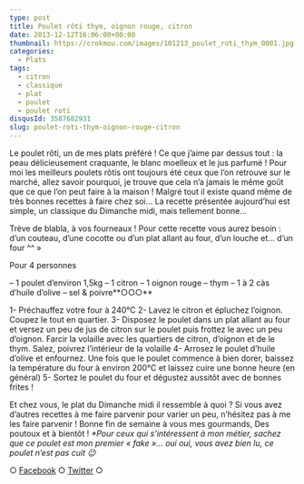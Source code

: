 ```yaml
---
type: post
title: Poulet rôti thym, oignon rouge, citron
date: 2013-12-12T16:06:00+00:00
thumbnail: https://crokmou.com/images/101213_poulet_roti_thym_0001.jpg
categories:
  - Plats
tags:
  - citron
  - classique
  - plat
  - poulet
  - poulet roti
disqusId: 3587682931
slug: poulet-roti-thym-oignon-rouge-citron
---
```


Le poulet rôti, un de mes plats préféré ! Ce que j’aime par dessus tout : la peau délicieusement craquante, le blanc moelleux et le jus parfumé ! Pour moi les meilleurs poulets rôtis ont toujours été ceux que l’on retrouve sur le marché, allez savoir pourquoi, je trouve que cela n’a jamais le même goût que ce que l’on peut faire à la maison ! Malgré tout il existe quand même de très bonnes recettes à faire chez soi… La recette présentée aujourd’hui est simple, un classique du Dimanche midi, mais tellement bonne…

Trève de blabla, à vos fourneaux ! Pour cette recette vous aurez besoin : d’un couteau, d’une cocotte ou d’un plat allant au four, d’un louche et… d’un four ^^ »

Pour 4 personnes

– 1 poulet d’environ 1,5kg
– 1 citron
– 1 oignon rouge
– thym
– 1 à 2 càs d’huile d’olive
– sel & poivre**○○○**

1- Préchauffez votre four à 240°C
2- Lavez le citron et épluchez l’oignon. Coupez le tout en quartier.
3- Disposez le poulet dans un plat allant au four et versez un peu de jus de citron sur le poulet puis frottez le avec un peu d’oignon. Farcir la volaille avec les quartiers de citron, d’oignon et de le thym. Salez, poivrez l’intérieur de la volaille
4- Arrosez le poulet d’huile d’olive et enfournez. Une fois que le poulet commence à bien dorer, baissez la température du four à environ 200°C et laissez cuire une bonne heure (en général)
5- Sortez le poulet du four et dégustez aussitôt avec de bonnes frites !

Et chez vous, le plat du Dimanche midi il ressemble à quoi ? Si vous avez d’autres recettes à me faire parvenir pour varier un peu, n’hésitez pas à me les faire parvenir ! Bonne fin de semaine à vous mes gourmands, Des poutoux et à bientôt ! _*Pour ceux qui s’intéressent à mon métier, sachez que ce poulet est mon premier « fake »… oui oui, vous avez bien lu, ce poulet n’est pas cuit 😉_

○ [Facebook](https://www.facebook.com/crokmou.blog) ○ [Twitter](https://twitter.com/Crokmou) ○